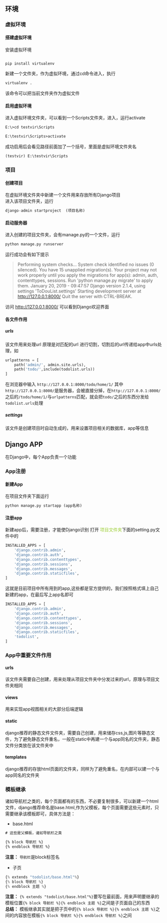 ## 环境
### 虚拟环境
#### 搭建虚拟环境
安装虚拟环境
```python

pip install virtualenv
```
新建一个文件夹，作为虚拟环境，通过cd命令进入，执行
```python
virtualenv .
```
该命令可以把当前文件夹作为虚拟文件
#### 启用虚拟环境
进入虚拟环境文件夹，可以看到一个Scripts文件夹，进入，运行activate
```txt
E:\>cd testvir\Scripts

E:\testvir\Scripts>activate
```
成功启用后会看见路径前面加了一个括号，里面是虚拟环境文件夹名
```python
(testvir) E:\testvir\Scripts
```
### 项目
#### 创建项目
在虚拟环境文件夹中新建一个文件用来存放所有Django项目  
进入该项目文件夹，运行
```python
django-admin startproject  (项目名称)
```
#### 启动服务器
进入创建的项目文件夹，会有manage.py的一个文件，运行
```python
python manage.py runserver
```
运行成功会有如下提示
>Performing system checks...
System check identified no issues (0 silenced).
You have 15 unapplied migration(s). Your project may not work properly until you apply the migrations for app(s): admin, auth, contenttypes, sessions.
Run 'python manage.py migrate' to apply them.
January 20, 2019 - 09:47:57
Django version 2.1.4, using settings 'ToDouList.settings'
Starting development server at http://127.0.0.1:8000/
Quit the server with CTRL-BREAK.

访问 http://127.0.0.1:8000/ 可以看到Django欢迎界面
#### 各文件作用
##### urls
该文件用来处理url 原理是对匹配的url 进行切割，切割后的url传递给app中urls处理，如
```python
urlpatterns = [
    path('admin/', admin.site.urls),
    path('todo/',include(todolist.urls))
]
```
在浏览器中输入 `http://127.0.0.1:8000/todo/home/1/` 其中`http://127.0.0.1:8000/`是服务器，会被直接分掉，在`http://127.0.0.1:8000/ `之后的`/todo/home/1/`与`urlpatterns`匹配，就会把`todo/`之后的东西分发给`todolist.urls`处理
##### settings
该文件是创建项目时自动生成的，用来设置项目相关的数据库，app等信息
## Django APP
在Django中，每个App负责一个功能
### App注册
#### 新建App
在项目文件夹下面运行
```python
python manage.py startapp (app名称)
```
#### 注册app
新建app后，需要注册，才能使Django识别
打开 <font color=#9ACD32 >项目文件夹</font>下面的setting.py文件中的
```python
INSTALLED_APPS = [
    'django.contrib.admin',
    'django.contrib.auth',
    'django.contrib.contenttypes',
    'django.contrib.sessions',
    'django.contrib.messages',
    'django.contrib.staticfiles',
]
```
这就是目前项目中所有用到的app,这些都是官方提供的，我们按照格式填上自己新建的app，在最后写上app名即可
```python
INSTALLED_APPS = [
    'django.contrib.admin',
    'django.contrib.auth',
    'django.contrib.contenttypes',
    'django.contrib.sessions',
    'django.contrib.messages',
    'django.contrib.staticfiles',
    'todolist',
]
```
### App中重要文件作用
#### urls
该文件夹需要自己创建，用来处理从项目文件夹中分发过来的url，原理与项目文件夹相同
#### views
用来实现app视图相关的大部分后端逻辑
#### static
django推荐的静态文件文件夹，需要自己创建，用来储存css,js,图片等静态文件，为了避免静态文件重名，一般在static中再建一个与app同名的文件夹，静态文件分类放在该文件夹中
#### templates
django推荐的存放html页面的文件夹，同样为了避免重名，在内部可以建一个与app同名的文件夹

### 模板继承
诸如导航栏之类的，每个页面都有的东西，不必要复制很多，可以新建一个html 文件，django推荐命名是base.html,作为父模板，每个页面需要这些元素时，只需要继承该模板即可，具体方法是：  

* base.html
```txt
# 这些是父模板，诸如导航栏之类

{% block 导航栏 %}
{% endblock 导航栏 %}
```
**注意：** `导航栏`是block标签名
* 子页
```python
{% extends "todolist/base.html"%}
{% block 导航栏 %}
{% endblock 主题 %}
```
**注意：** `{% extends "todolist/base.html"%}`要写在最前面，用来声明要继承的模板位置`{% block 导航栏 %}{% endblock 主题 %}`之间是子页面自己的东西
<br />
**总结：** 模板继承其实就是把子页中的`{% block 导航栏 %}{% endblock 主题 %}`之间的内容放在模板`{% block 导航栏 %}{% endblock 导航栏 %}`之间

